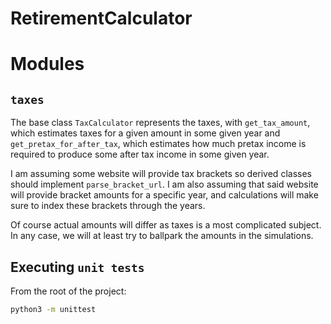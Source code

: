 # RetirementCalculator

# Modules

## `taxes`

The base class `TaxCalculator` represents the taxes, with `get_tax_amount`,
which estimates taxes for a given amount in some given year
and `get_pretax_for_after_tax`, which estimates how much pretax income is
required to produce some after tax income in some given year.

I am assuming some website will provide tax brackets so derived classes should implement
`parse_bracket_url`. I am also assuming that said website will provide bracket amounts
for a specific year, and calculations will make sure to index these brackets through the years.

Of course actual amounts will differ as taxes is a most complicated subject. In any
case, we will at least try to ballpark the amounts in the simulations.

## Executing `unit tests`

From the root of the project:

```bash
python3 -m unittest
```
